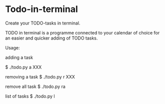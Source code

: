 # Todo-in-terminal
Create your TODO-tasks in terminal.

TODO in terminal is a programme connected to your calendar
of choice for an easier and quicker adding of TODO tasks.

Usage:

adding a task

$ ./todo.py a XXX 

removing a task
$ ./todo.py r XXX

remove all task
$ ./todo.py ra

list of tasks
$ ./todo.py l
